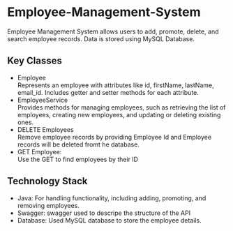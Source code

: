# Employee-Management-System
Employee Management System allows users to add, promote, delete, and search employee records. Data is stored using MySQL Database.

## Key Classes
* Employee<br>
Represents an employee with attributes like id, firstName, lastName, email_id.
Includes getter and setter methods for each attribute.
* EmployeeService<br/>
Provides methods for managing employees, such as retrieving the list of employees, creating new employees, and updating or deleting existing ones.
* DELETE Employees<br/>
Remove employee records by providing Employee Id and Employee records will be deleted fromt he database.
* GET Employee:<br/>
Use the GET to find employees by their ID

## Technology Stack
* Java: For handling functionality, including adding, promoting, and removing employees.
* Swagger: swagger used to descripe the structure of the API
* Database: Used MySQL database to store the employee details.
